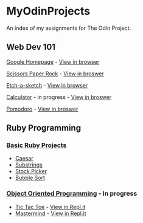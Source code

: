 # MyOdinProjects #
An index of my assignments for The Odin Project.

## Web Dev 101 ##

[Google Homepage](https://github.com/ChargrilledChook/google-homepage) - [View in browser](https://chargrilledchook.github.io/google-homepage/)

[Scissors Paper Rock](https://github.com/ChargrilledChook/RockPaperScissors) - [View in broswer](https://chargrilledchook.github.io/RockPaperScissors/)

[Etch-a-sketch](https://github.com/ChargrilledChook/sketchy) - [View in browser](https://chargrilledchook.github.io/sketchy/)

[Calculator](https://github.com/ChargrilledChook/calculator) - in progress - [View in broswer](https://chargrilledchook.github.io/calculator/)

[Pomodoro](https://github.com/ChargrilledChook/pomodoro) - [View in broswer](https://chargrilledchook.github.io/pomodoro/)

## Ruby Programming ##

### [Basic Ruby Projects](https://github.com/ChargrilledChook/BasicRubyProjects)

* [Caesar](https://github.com/ChargrilledChook/BasicRubyProjects/blob/master/caesar.rb)
* [Substrings](https://github.com/ChargrilledChook/BasicRubyProjects/blob/master/sub-strings.rb)
* [Stock Picker](https://github.com/ChargrilledChook/BasicRubyProjects/blob/master/stock_picker.rb)
* [Bubble Sort](https://github.com/ChargrilledChook/BasicRubyProjects/blob/master/bubble_sort.rb)

### [Object Oriented Programming]() - In progress

* [Tic Tac Toe](https://github.com/ChargrilledChook/tic-tac-toe)  - [View in Repl.it](https://repl.it/@HappyFrog/tic-tac-toe#.replit)
* [Mastermind](https://github.com/ChargrilledChook/mastermind) - [View in Repl.it]()